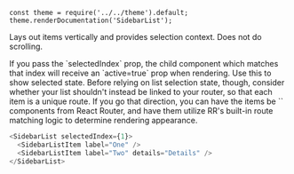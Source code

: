 ```
const theme = require('../../theme').default;
theme.renderDocumentation('SidebarList');
```

Lays out items vertically and provides selection context. Does not do scrolling.

If you pass the \`selectedIndex\` prop, the child component which matches that index will receive an \`active=true\` prop when rendering. Use this to show selected state. Before relying on list selection state, though, consider whether your list shouldn't instead be linked to your router, so that each item is a unique route. If you go that direction, you can have the items be \`<Route/>\` components from React Router, and have them utilize RR's built-in route matching logic to determine rendering appearance.

```javascript
<SidebarList selectedIndex={1}>
  <SidebarListItem label="One" />
  <SidebarListItem label="Two" details="Details" />
</SidebarList>
```
